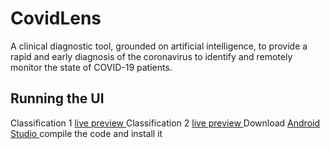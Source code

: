 # CovidLens
A clinical diagnostic tool, grounded on artificial intelligence, to provide a rapid and early diagnosis of the coronavirus to identify and remotely monitor the state of COVID-19 patients.

## Running the UI
Classification 1 [live preview ](https://appetize.io/app/chpq7kcv19vqm669wtz83eyyb8)
Classification 2 [live preview ](https://appetize.io/app/dxza9yh5vubfr404y0paun3y0r)
Download  [Android Studio  ](https://developer.android.com/studio) compile the code and install it
